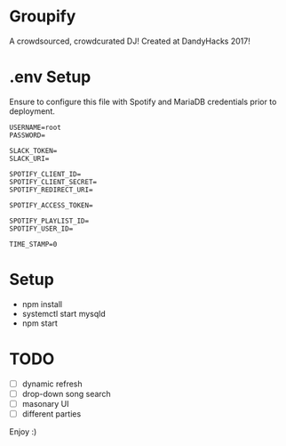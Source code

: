 # Groupify
A crowdsourced, crowdcurated DJ!
Created at DandyHacks 2017!

# .env Setup
Ensure to configure this file with Spotify and MariaDB credentials prior to deployment.

```
USERNAME=root
PASSWORD=

SLACK_TOKEN=
SLACK_URI=

SPOTIFY_CLIENT_ID=
SPOTIFY_CLIENT_SECRET=
SPOTIFY_REDIRECT_URI=

SPOTIFY_ACCESS_TOKEN=

SPOTIFY_PLAYLIST_ID=
SPOTIFY_USER_ID=

TIME_STAMP=0
```

# Setup
* npm install
* systemctl start mysqld
* npm start

# TODO
- [ ] dynamic refresh
- [ ] drop-down song search
- [ ] masonary UI
- [ ] different parties

Enjoy :)
